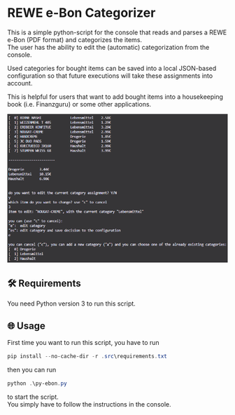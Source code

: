 # REWE e-Bon Categorizer

This is a simple python-script for the console that reads and parses a REWE e-Bon (PDF format) and categorizes the items.  
The user has the ability to edit the (automatic) categorization from the console.  
  
Used categories for bought items can be saved into a local JSON-based configuration so that future executions will take these assignments into account.  
  
This is helpful for users that want to add bought items into a housekeeping book (i.e. Finanzguru) or some other applications.

![example](res/example-execution.png)

## 🛠️ Requirements

You need Python version 3 to run this script.

## 🌐 Usage

First time you want to run this script, you have to run

```powershell
pip install --no-cache-dir -r .src\requirements.txt
```

then you can run

```powershell
python .\py-ebon.py
```

to start the script.  
You simply have to follow the instructions in the console.
